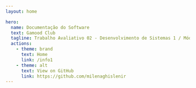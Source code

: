 ```yaml
---
layout: home

hero:
  name: Documentação do Software
  text: Gamood Club
  tagline: Trabalho Avaliativo 02 - Desenvolvimento de Sistemas 1 / Módulo 7 - Turma 2021/2
  actions:
    - theme: brand
      text: Home
      link: /info1
    - theme: alt
      text: View on GitHub
      link: https://github.com/milenaghislenir
---
```

